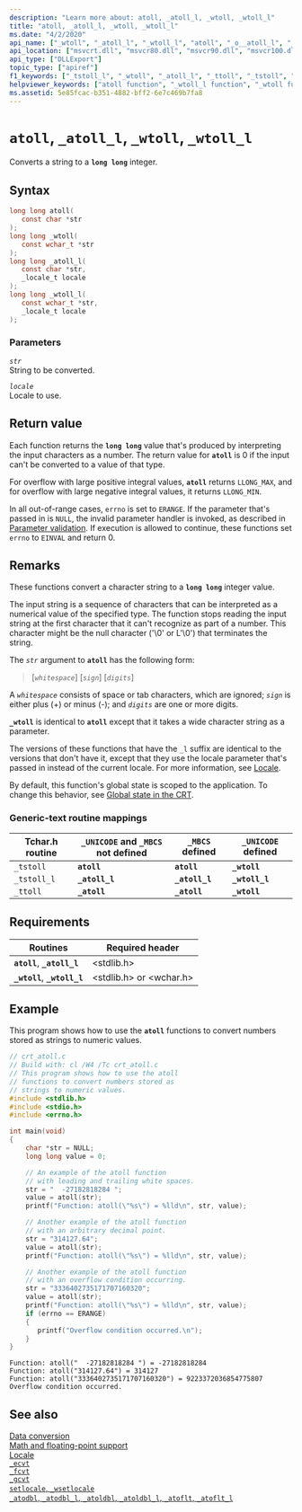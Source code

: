 ```yaml
---
description: "Learn more about: atoll, _atoll_l, _wtoll, _wtoll_l"
title: "atoll, _atoll_l, _wtoll, _wtoll_l"
ms.date: "4/2/2020"
api_name: ["_wtoll", "_atoll_l", "_wtoll_l", "atoll", "_o__atoll_l", "_o__wtoll", "_o__wtoll_l", "_o_atoll"]
api_location: ["msvcrt.dll", "msvcr80.dll", "msvcr90.dll", "msvcr100.dll", "msvcr100_clr0400.dll", "msvcr110.dll", "msvcr110_clr0400.dll", "msvcr120.dll", "msvcr120_clr0400.dll", "ucrtbase.dll", "api-ms-win-crt-convert-l1-1-0.dll", "api-ms-win-crt-private-l1-1-0.dll"]
api_type: ["DLLExport"]
topic_type: ["apiref"]
f1_keywords: ["_tstoll_l", "_wtoll", "_atoll_l", "_ttoll", "_tstoll", "_wtoll_l", "atoll"]
helpviewer_keywords: ["atoll function", "_wtoll_l function", "_wtoll function", "_atoll_l function"]
ms.assetid: 5e85fcac-b351-4882-bff2-6e7c469b7fa8
---
```

# `atoll`, `_atoll_l`, `_wtoll`, `_wtoll_l`

Converts a string to a **`long long`** integer.

## Syntax

```C
long long atoll(
   const char *str
);
long long _wtoll(
   const wchar_t *str
);
long long _atoll_l(
   const char *str,
   _locale_t locale
);
long long _wtoll_l(
   const wchar_t *str,
   _locale_t locale
);
```

### Parameters

*`str`*\
String to be converted.

*`locale`*\
Locale to use.

## Return value

Each function returns the **`long long`** value that's produced by interpreting the input characters as a number. The return value for **`atoll`** is 0 if the input can't be converted to a value of that type.

For overflow with large positive integral values, **`atoll`** returns `LLONG_MAX`, and for overflow with large negative integral values, it returns `LLONG_MIN`.

In all out-of-range cases, `errno` is set to `ERANGE`. If the parameter that's passed in is `NULL`, the invalid parameter handler is invoked, as described in [Parameter validation](../parameter-validation.md). If execution is allowed to continue, these functions set `errno` to `EINVAL` and return 0.

## Remarks

These functions convert a character string to a **`long long`** integer value.

The input string is a sequence of characters that can be interpreted as a numerical value of the specified type. The function stops reading the input string at the first character that it can't recognize as part of a number. This character might be the null character ('\0' or L'\0') that terminates the string.

The *`str`* argument to **`atoll`** has the following form:

> [*`whitespace`*] [*`sign`*] [*`digits`*]

A *`whitespace`* consists of space or tab characters, which are ignored; *`sign`* is either plus (+) or minus (-); and *`digits`* are one or more digits.

**`_wtoll`** is identical to **`atoll`** except that it takes a wide character string as a parameter.

The versions of these functions that have the `_l` suffix are identical to the versions that don't have it, except that they use the locale parameter that's passed in instead of the current locale. For more information, see [Locale](../locale.md).

By default, this function's global state is scoped to the application. To change this behavior, see [Global state in the CRT](../global-state.md).

### Generic-text routine mappings

| Tchar.h routine | `_UNICODE` and `_MBCS` not defined | `_MBCS` defined | `_UNICODE` defined |
|---|---|---|---|
| `_tstoll` | **`atoll`** | **`atoll`** | **`_wtoll`** |
| `_tstoll_l` | **`_atoll_l`** | **`_atoll_l`** | **`_wtoll_l`** |
| `_ttoll` | **`_atoll`** | **`_atoll`** | **`_wtoll`** |

## Requirements

| Routines | Required header |
|---|---|
| **`atoll`**, **`_atoll_l`** | \<stdlib.h> |
| **`_wtoll`**, **`_wtoll_l`** | \<stdlib.h> or \<wchar.h> |

## Example

This program shows how to use the **`atoll`** functions to convert numbers stored as strings to numeric values.

```C
// crt_atoll.c
// Build with: cl /W4 /Tc crt_atoll.c
// This program shows how to use the atoll
// functions to convert numbers stored as
// strings to numeric values.
#include <stdlib.h>
#include <stdio.h>
#include <errno.h>

int main(void)
{
    char *str = NULL;
    long long value = 0;

    // An example of the atoll function
    // with leading and trailing white spaces.
    str = "  -27182818284 ";
    value = atoll(str);
    printf("Function: atoll(\"%s\") = %lld\n", str, value);

    // Another example of the atoll function
    // with an arbitrary decimal point.
    str = "314127.64";
    value = atoll(str);
    printf("Function: atoll(\"%s\") = %lld\n", str, value);

    // Another example of the atoll function
    // with an overflow condition occurring.
    str = "3336402735171707160320";
    value = atoll(str);
    printf("Function: atoll(\"%s\") = %lld\n", str, value);
    if (errno == ERANGE)
    {
       printf("Overflow condition occurred.\n");
    }
}
```

```Output
Function: atoll("  -27182818284 ") = -27182818284
Function: atoll("314127.64") = 314127
Function: atoll("3336402735171707160320") = 9223372036854775807
Overflow condition occurred.
```

## See also

[Data conversion](../data-conversion.md)\
[Math and floating-point support](../floating-point-support.md)\
[Locale](../locale.md)\
[`_ecvt`](ecvt.md)\
[`_fcvt`](fcvt.md)\
[`_gcvt`](gcvt.md)\
[`setlocale`, `_wsetlocale`](setlocale-wsetlocale.md)\
[`_atodbl`, `_atodbl_l`, `_atoldbl`, `_atoldbl_l`, `_atoflt`, `_atoflt_l`](atodbl-atodbl-l-atoldbl-atoldbl-l-atoflt-atoflt-l.md)
